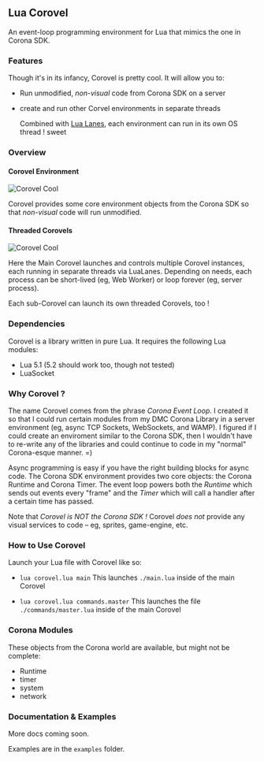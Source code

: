 
## Lua Corovel ##

An event-loop programming environment for Lua that mimics the one in Corona SDK.



### Features ###

Though it's in its infancy, Corovel is pretty cool. It will allow you to:

* Run unmodified, *non-visual* code from Corona SDK on a server

* create and run other Corvel environments in separate threads

  Combined with [Lua Lanes](https://github.com/LuaLanes/lanes), each environment can run in its own OS thread ! sweet



### Overview ###



#### Corovel Environment ####


![Corovel Cool](https://raw.githubusercontent.com/dmccuskey/lua-corovel/master/assets/corovel-main.png "Corovel Overview")

Corovel provides some core environment objects from the Corona SDK so that *non-visual* code will run unmodified.


#### Threaded Corovels ####


![Corovel Cool](https://raw.githubusercontent.com/dmccuskey/lua-corovel/master/assets/corovel-sub.png "Corovel Threads")

Here the Main Corovel launches and controls multiple Corovel instances, each running in separate threads via LuaLanes. Depending on needs, each process can be short-lived (eg, Web Worker) or loop forever (eg, server process).

Each sub-Corovel can launch its own threaded Corovels, too !



### Dependencies ###

Corovel is a library written in pure Lua. It requires the following Lua modules:

* Lua 5.1 (5.2 should work too, though not tested)
* LuaSocket



### Why Corovel ? ###


The name Corovel comes from the phrase *Corona Event Loop*. I created it so that I could run certain modules from my DMC Corona Library in a server environment (eg, async TCP Sockets, WebSockets, and WAMP). I figured if I could create an enviroment similar to the Corona SDK, then I wouldn't have to re-write any of the libraries and could continue to code in my "normal" Corona-esque manner. =)

Async programming is easy if you have the right building blocks for async code. The Corona SDK environment provides two core objects: the Corona Runtime and Corona Timer. The event loop powers both the *Runtime* which sends out events every "frame" and the *Timer* which will call a handler after a certain time has passed.


Note that *Corovel is NOT the Corona SDK !* Corovel *does not* provide any visual services to code – eg, sprites, game-engine, etc.



### How to Use Corovel ###

Launch your Lua file with Corovel like so:

* `lua corovel.lua main`
  This launches `./main.lua` inside of the main Corovel

* `lua corovel.lua commands.master`
  This launches the file `./commands/master.lua` inside of the main Corovel



### Corona Modules ###

These objects from the Corona world are available, but might not be complete:
* Runtime
* timer
* system
* network



### Documentation & Examples ###

More docs coming soon.

Examples are in the `examples` folder.
